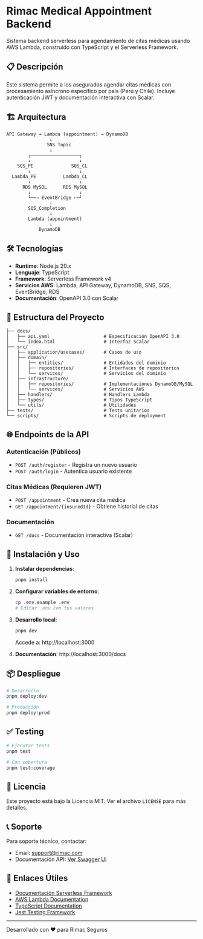 # Rimac Medical Appointment Backend

Sistema backend serverless para agendamiento de citas médicas usando AWS Lambda, construido con TypeScript y el Serverless Framework.

## 📋 Descripción

Este sistema permite a los asegurados agendar citas médicas con procesamiento asíncrono específico por país (Perú y Chile). Incluye autenticación JWT y documentación interactiva con Scalar.

## 🏗️ Arquitectura

```
API Gateway → Lambda (appointment) → DynamoDB
                ↓
               SNS Topic
                ↓
        ┌──────────────────┐
        ↓                  ↓
    SQS_PE              SQS_CL
        ↓                  ↓
  Lambda_PE          Lambda_CL
        ↓                  ↓
      RDS MySQL      RDS MySQL
        ↓                  ↓
        └──→ EventBridge ←─┘
                ↓
        SQS_Completion
                ↓
        Lambda (appointment)
                ↓
            DynamoDB
```

## 🛠️ Tecnologías

- **Runtime**: Node.js 20.x
- **Lenguaje**: TypeScript
- **Framework**: Serverless Framework v4
- **Servicios AWS**: Lambda, API Gateway, DynamoDB, SNS, SQS, EventBridge, RDS
- **Documentación**: OpenAPI 3.0 con Scalar

## 📁 Estructura del Proyecto

```
├── docs/
│   ├── api.yaml                    # Especificación OpenAPI 3.0
│   └── index.html                  # Interfaz Scalar
├── src/
│   ├── application/usecases/       # Casos de uso
│   ├── domain/
│   │   ├── entities/               # Entidades del dominio
│   │   ├── repositories/           # Interfaces de repositorios
│   │   └── services/               # Servicios del dominio
│   ├── infrastructure/
│   │   ├── repositories/           # Implementaciones DynamoDB/MySQL
│   │   └── services/               # Servicios AWS
│   ├── handlers/                   # Handlers Lambda
│   ├── types/                      # Tipos TypeScript
│   └── utils/                      # Utilidades
├── tests/                          # Tests unitarios
└── scripts/                        # Scripts de deployment
```

## 🌐 Endpoints de la API

### Autenticación (Públicos)
- `POST /auth/register` - Registra un nuevo usuario
- `POST /auth/login` - Autentica usuario existente

### Citas Médicas (Requieren JWT)
- `POST /appointment` - Crea nueva cita médica
- `GET /appointment/{insuredId}` - Obtiene historial de citas

### Documentación
- `GET /docs` - Documentación interactiva (Scalar)

## 🚀 Instalación y Uso

1. **Instalar dependencias**:
   ```bash
   pnpm install
   ```

2. **Configurar variables de entorno**:
   ```bash
   cp .env.example .env
   # Editar .env con tus valores
   ```

3. **Desarrollo local**:
   ```bash
   pnpm dev
   ```
   Accede a: http://localhost:3000

4. **Documentación**: http://localhost:3000/docs

## 📦 Despliegue

```bash
# Desarrollo
pnpm deploy:dev

# Producción
pnpm deploy:prod
```

## ✅ Testing

```bash
# Ejecutar tests
pnpm test

# Con cobertura
pnpm test:coverage
```

## 📄 Licencia

Este proyecto está bajo la Licencia MIT. Ver el archivo `LICENSE` para más detalles.

## 📞 Soporte

Para soporte técnico, contactar:
- Email: support@rimac.com
- Documentación API: [Ver Swagger UI](./docs/api.yaml)

## 🔗 Enlaces Útiles

- [Documentación Serverless Framework](https://www.serverless.com/framework/docs/)
- [AWS Lambda Documentation](https://docs.aws.amazon.com/lambda/)
- [TypeScript Documentation](https://www.typescriptlang.org/docs/)
- [Jest Testing Framework](https://jestjs.io/docs/getting-started)

---

Desarrollado con ❤️ para Rimac Seguros
